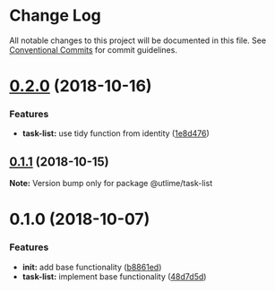 # Change Log

All notable changes to this project will be documented in this file.
See [Conventional Commits](https://conventionalcommits.org) for commit guidelines.

# [0.2.0](https://github.com/utlime/monorepo/tree/master/packages/task-list/compare/@utlime/task-list@0.1.1...@utlime/task-list@0.2.0) (2018-10-16)


### Features

* **task-list:** use tidy function from identity ([1e8d476](https://github.com/utlime/monorepo/tree/master/packages/task-list/commit/1e8d476))





## [0.1.1](https://github.com/utlime/monorepo/tree/master/packages/task-list/compare/@utlime/task-list@0.1.0...@utlime/task-list@0.1.1) (2018-10-15)

**Note:** Version bump only for package @utlime/task-list





<a name="0.1.0"></a>
# 0.1.0 (2018-10-07)


### Features

* **init:** add base functionality ([b8861ed](https://github.com/utlime/monorepo/tree/master/packages/task-list/commit/b8861ed))
* **task-list:** implement base functionality ([48d7d5d](https://github.com/utlime/monorepo/tree/master/packages/task-list/commit/48d7d5d))
